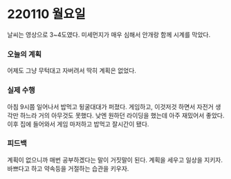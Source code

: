 # 220110 월요일

날씨는 영상으로 3~4도였다. 미세먼지가 매우 심해서 안개랑 함께 시계를 막았다.

### 오늘의 계획

어제도 그냥 무턱대고 자버려서 딱히 계획은 없었다.

### 실제 수행

아침 9시쯤 일어나서 밥먹고 뒹굴대대가 퍼졌다. 게임하고, 이것저것 하면서 자전거 생각만 하느라 거의 아무것도 못했다. 낮엔 원하던 라이딩을 했는데 아주 재밌어서 좋았다. 이후 집에 들어와서 게임 마저하고 밥먹고 잘시간이 됐다.

### 피드백

계획이 없으니까 매번 공부하겠다는 말이 거짓말이 된다. 계획을 세우고 일상을 지키자. 바쁘다고 하고 약속등을 거절하는 습관을 키우자.